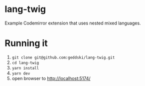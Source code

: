 # lang-twig

Example Codemirror extension that uses nested mixed languages.

# Running it
1. `git clone git@github.com:geddski/lang-twig.git`
2. `cd lang-twig`
3. `yarn install`
4. `yarn dev`
5. open browser to [http://localhost:5174/](http://localhost:5174/)
